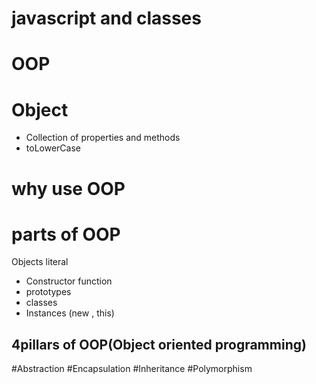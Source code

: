 # javascript and classes

# OOP

# Object
- Collection of properties and methods
- toLowerCase

# why use OOP

# parts of OOP
Objects literal

- Constructor function 
- prototypes
- classes
- Instances (new , this)

## 4pillars of OOP(Object oriented programming)
#Abstraction
#Encapsulation
#Inheritance
#Polymorphism


